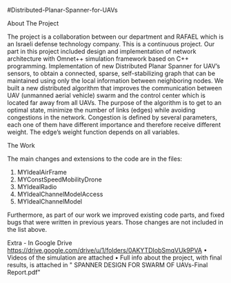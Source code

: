 #Distributed-Planar-Spanner-for-UAVs

About The Project 

The project is a collaboration between our department and RAFAEL which is an Israeli defense technology company. This is a continuous project. Our part  in this project included design and implementation of network architecture with Omnet++ simulation framework based on C++ programming. Implementation of new Distributed Planar Spanner for UAV’s sensors, to obtain a connected, sparse, self-stabilizing graph that can be maintained using only the local information between neighboring nodes. We built a new distributed algorithm that improves the communication between UAV (unmanned aerial vehicle) swarm and the control center which is located far away from all UAVs. The purpose of the algorithm is to get to an optimal state, minimize the number of links (edges) while avoiding congestions in the network. Congestion is defined by several parameters, each one of them have different importance and therefore receive different weight. The edge’s weight function  depends on all variables.

The Work

The main changes and extensions to the code are in the files:
1.	MYIdealAirFrame
2.	MYConstSpeedMobilityDrone
3.	MYIdealRadio
4.	MYIdealChannelModelAccess
5.	MYIdealChannelModel

Furthermore, as part of our work we improved existing code parts, and fixed bugs that were written in previous years. Those changes are not included in the list above.

Extra - In Google Drive https://drive.google.com/drive/u/1/folders/0AKYTDIobSmqVUk9PVA
• Videos of the simulation are attached
• Full info about the project, with final results, is attached in " SPANNER DESIGN FOR SWARM OF UAVs-Final Report.pdf"
